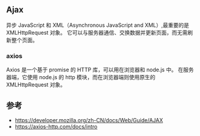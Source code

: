 ## Ajax 

异步 JavaScript 和 XML（Asynchronous JavaScript and XML）,最重要的是 XMLHttpRequest 对象。
它可以与服务器通信、交换数据并更新页面，而无需刷新整个页面。

### axios

Axios 是一个基于 promise 的 HTTP 库，可以用在浏览器和 node.js 中。
在服务器端，它使用 node.js 的 http 模块，而在浏览器端则使用原生的 XMLHttpRequest 对象。

## 参考

- https://developer.mozilla.org/zh-CN/docs/Web/Guide/AJAX
- https://axios-http.com/docs/intro
